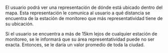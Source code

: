 
El usuario podrá ver una representación de dónde está ubicado dentro del mapa. Esta representación le comunica al usuario a qué distancia se encuentra de la estación de monitoreo que más representatividad tiene de su ubicación.

Si el usuario se encuentra a más de 15km lejos de cualquier estación de monitoreo, se le informará que su área representatividad puede no ser exacta. Entonces, se le daría un valor promedio de toda la ciudad.